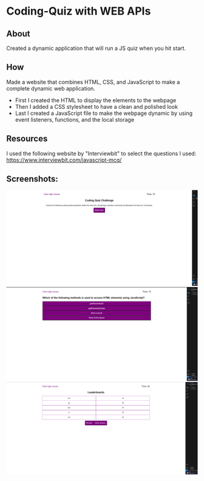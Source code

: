 # Coding-Quiz with WEB APIs

## About
Created a dynamic application that will run a JS quiz when you hit start. 

## How
Made a website that combines HTML, CSS, and JavaScript to make a complete dynamic web application. 
- First I created the HTML to display the elements to the webpage
- Then I added a CSS stylesheet to have a clean and polished look
- Last I created a JavaScript file to make the webpage dynamic by using event listeners, functions, and the local storage

## Resources
I used the following website by "Interviewbit" to select the questions I used:
https://www.interviewbit.com/javascript-mcq/

## Screenshots:
<img src=assets/images/screenshot1.png>
<img src=assets/images/screenshot2.png>
<img src=assets/images/screenshot3.png>